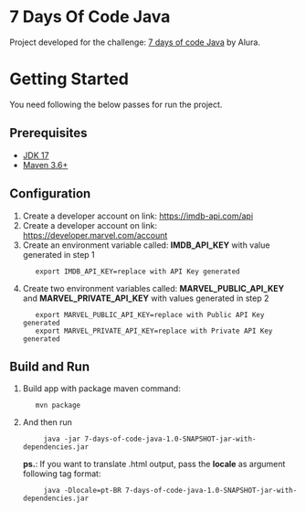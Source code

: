 # 7 Days Of Code Java

Project developed for the challenge: [7 days of code Java](https://7daysofcode.io/) by Alura.

# Getting Started

You need following the below passes for run the project.

## Prerequisites

* [JDK 17](https://jdk.java.net/17/)
* [Maven 3.6+](https://maven.apache.org/download.cgi)

## Configuration

1. Create a developer account on link: https://imdb-api.com/api
2. Create a developer account on link: https://developer.marvel.com/account
3. Create an environment variable called: **IMDB_API_KEY** with value generated in step 1
    ``` shell
       export IMDB_API_KEY=replace with API Key generated
    ```
4. Create two environment variables called: **MARVEL_PUBLIC_API_KEY** and **MARVEL_PRIVATE_API_KEY**
   with values generated in step 2
     ``` shell
        export MARVEL_PUBLIC_API_KEY=replace with Public API Key generated
        export MARVEL_PRIVATE_API_KEY=replace with Private API Key generated
     ```
   
## Build and Run

1. Build app with package maven command:
     ``` shell
        mvn package
     ```
2. And then run 
   ``` shell
        java -jar 7-days-of-code-java-1.0-SNAPSHOT-jar-with-dependencies.jar
     ```
   **ps.**: If you want to translate .html output, pass the **locale** as argument following tag format:

   ``` shell
        java -Dlocale=pt-BR 7-days-of-code-java-1.0-SNAPSHOT-jar-with-dependencies.jar
   ```